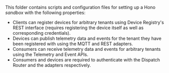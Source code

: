 This folder contains scripts and configuration files for setting up a Hono *sandbox* with the following properties:

* Clients can register devices for arbitrary tenants using Device Registry's REST interface (requires registering the device itself as well as corresponding credentials).
* Devices can publish telemetry data and events for the tenant they have been registered with using the MQTT and REST adapters.
* Consumers can receive telemetry data and events for arbitrary tenants using the Telemetry and Event APIs.
* Consumers and devices are required to authenticate with the Dispatch Router and the adapters respectively.